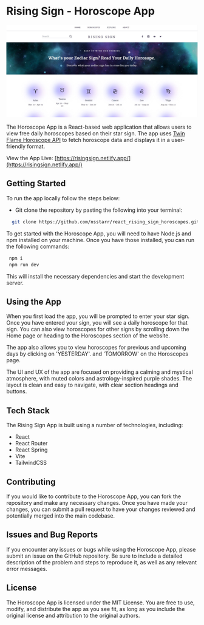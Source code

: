# Rising Sign - Horoscope App

<img src="public/assets/screenshot_app.jpg" width="800"/>

The Horoscope App is a React-based web application that allows users to view free daily horoscopes based on their star sign. The app uses [Twin Flame Horoscope API](https://github.com/TwinFlame-Development/horoscopeAPI) to fetch horoscope data and displays it in a user-friendly format.

View the App Live: [https://risingsign.netlify.app/](https://risingsign.netlify.app/)

## Getting Started

To run the app locally follow the steps below:

- Git clone the repository by pasting the following into your terminal:

```bash
  git clone https://github.com/nsstarr/react_rising_sign_horoscopes.git
```
To get started with the Horoscope App, you will need to have Node.js and npm installed on your machine. Once you have those installed, you can run the following commands:

```bash
 npm i
 npm run dev
```
This will install the necessary dependencies and start the development server.

## Using the App

When you first load the app, you will be prompted to enter your star sign. Once you have entered your sign, you will see a daily horoscope for that sign. You can also view horoscopes for other signs by scrolling down the Home page or heading to the Horoscopes section of the website.


The app also allows you to view horoscopes for previous and upcoming days by clicking on 'YESTERDAY'. and 'TOMORROW' on the Horoscopes page. 

The UI and UX of the app are focused on providing a calming and mystical atmosphere, with muted colors and astrology-inspired purple shades. The layout is clean and easy to navigate, with clear section headings and buttons.

## Tech Stack
The Rising Sign App is built using a number of technologies, including:

 - React
 - React Router
 - React Spring
 - Vite
 - TailwindCSS

## Contributing
If you would like to contribute to the Horoscope App, you can fork the repository and make any necessary changes. Once you have made your changes, you can submit a pull request to have your changes reviewed and potentially merged into the main codebase.

## Issues and Bug Reports

If you encounter any issues or bugs while using the Horoscope App, please submit an issue on the GitHub repository. Be sure to include a detailed description of the problem and steps to reproduce it, as well as any relevant error messages.
## License

The Horoscope App is licensed under the MIT License. You are free to use, modify, and distribute the app as you see fit, as long as you include the original license and attribution to the original authors.